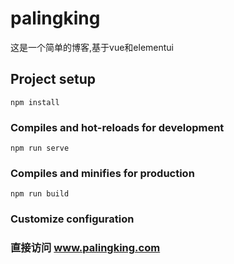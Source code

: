 # palingking

这是一个简单的博客,基于vue和elementui



## Project setup
```
npm install
```

### Compiles and hot-reloads for development
```
npm run serve
```

### Compiles and minifies for production
```
npm run build
```

### Customize configuration

### 直接访问 www.palingking.com